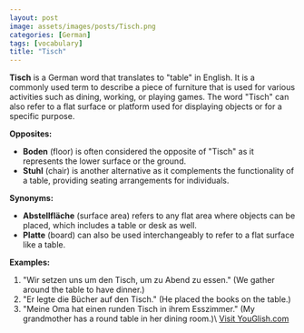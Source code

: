 ```yaml
---
layout: post
image: assets/images/posts/Tisch.png
categories: [German]
tags: [vocabulary]
title: "Tisch"
---
```


**Tisch** is a German word that translates to "table" in English. It is a commonly used term to describe a piece of furniture that is used for various activities such as dining, working, or playing games. The word "Tisch" can also refer to a flat surface or platform used for displaying objects or for a specific purpose.

**Opposites:** 

- **Boden** (floor) is often considered the opposite of "Tisch" as it represents the lower surface or the ground. 
- **Stuhl** (chair) is another alternative as it complements the functionality of a table, providing seating arrangements for individuals.

**Synonyms:**

- **Abstellfläche** (surface area) refers to any flat area where objects can be placed, which includes a table or desk as well.
- **Platte** (board) can also be used interchangeably to refer to a flat surface like a table.

**Examples:**

1. "Wir setzen uns um den Tisch, um zu Abend zu essen." (We gather around the table to have dinner.)
2. "Er legte die Bücher auf den Tisch." (He placed the books on the table.)
3. "Meine Oma hat einen runden Tisch in ihrem Esszimmer." (My grandmother has a round table in her dining room.)\ <a id="yg-widget-0" class="youglish-widget" data-query="Tisch" data-lang="german" data-components="8412" data-auto-start="0" data-bkg-color="theme_light" data-title="How%20to%20pronounce%20Tisch%20in%20German"  rel="nofollow" href="https://youglish.com">Visit YouGlish.com</a><script async src="https://youglish.com/public/emb/widget.js" charset="utf-8"></script>